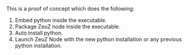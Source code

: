 This is a proof of concept which does the following:
1. Embed python inside the executable.
2. Package ZeuZ node inside the executable.
3. Auto install python.
4. Launch ZeuZ Node with the new python installation or any previous python installation.
